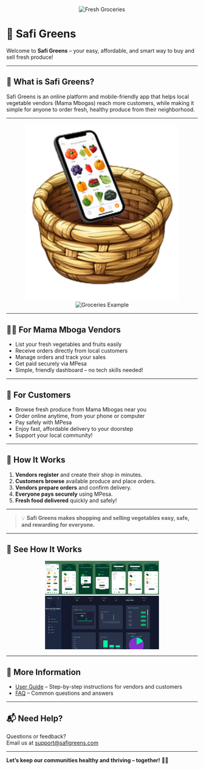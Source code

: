 <p align="center">
  <img src="https://www.gainhealth.org/sites/default/files/2025-02/dsc07855.jpg" alt="Fresh Groceries" width="600"/>
</p>

# 🥗 Safi Greens

Welcome to **Safi Greens** – your easy, affordable, and smart way to buy and sell fresh produce!

---

## 🌱 What is Safi Greens?

Safi Greens is an online platform and mobile-friendly app that helps local vegetable vendors (Mama Mbogas) reach more customers, while making it simple for anyone to order fresh, healthy produce from their neighborhood.

---

<p align="center">
  <img src="docs/assets/pics.png" alt="Groceries Example" width="400"/>
  <img src="docs/assets/safi-screenshot.png" alt="Groceries Example" width="400"/>
</p>

---

## 👩‍🌾 For Mama Mboga Vendors

- List your fresh vegetables and fruits easily
- Receive orders directly from local customers
- Manage orders and track your sales
- Get paid securely via MPesa
- Simple, friendly dashboard – no tech skills needed!

---

## 🛒 For Customers

- Browse fresh produce from Mama Mbogas near you
- Order online anytime, from your phone or computer
- Pay safely with MPesa
- Enjoy fast, affordable delivery to your doorstep
- Support your local community!

---

## 🚀 How It Works

1. **Vendors register** and create their shop in minutes.
2. **Customers browse** available produce and place orders.
3. **Vendors prepare orders** and confirm delivery.
4. **Everyone pays securely** using MPesa.
5. **Fresh food delivered** quickly and safely!

---

> 💡 **Safi Greens makes shopping and selling vegetables easy, safe, and rewarding for everyone.**

---

## 📸 See How It Works

<p align="center">
  <img src="docs/assets/app-screenshots.png" alt="App Screenshot" width="300"/>
  <img src="docs/assets/dash.png" alt="Dashboard Screenshot" width="300"/>
</p>

---

## 📖 More Information

- [User Guide](docs/USER_GUIDE.md) – Step-by-step instructions for vendors and customers
- [FAQ](docs/FAQ.md) – Common questions and answers

---

## 📬 Need Help?

Questions or feedback?  
Email us at [support@safigreens.com](mailto:support@safigreens.com)

---

**Let’s keep our communities healthy and thriving – together!** 🚚🥬

